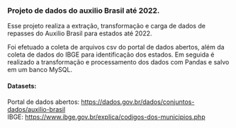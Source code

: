 ### Projeto de dados do auxilio Brasil até 2022.

Esse projeto realiza a extração, transformação e carga de dados de repasses do Auxilio Brasil para estados até 2022. 

Foi efetuado a coleta de arquivos csv do portal de dados abertos, além da coleta de dados do IBGE para identificação dos estados. Em seguida é realizado a transformação e processamento dos dados com Pandas e salvo em um banco MySQL.


#### 
#### Datasets:

Portal de dados abertos: https://dados.gov.br/dados/conjuntos-dados/auxilio-brasil  
IBGE: https://www.ibge.gov.br/explica/codigos-dos-municipios.php